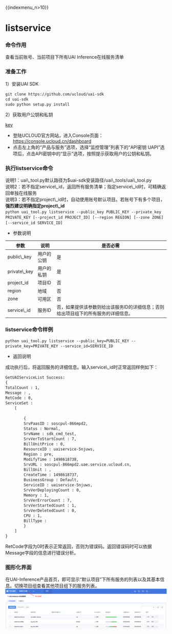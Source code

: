 {{indexmenu_n>10}}

# listservice

### 命令作用

查看当前账号、当前项目下所有UAI Inference在线服务清单

### 准备工作

1）安装UAI SDK

    git clone https://github.com/ucloud/uai-sdk
    cd uai-sdk
    sudo python setup.py install

2）获取用户公钥和私钥

[key](/ai/uai-inference/base/key)

  - 登陆UCLOUD官方网站，进入Console页面：<https://console.ucloud.cn/dashboard>
  - 点击左上角的“产品与服务”选项，选择“监控管理”列表下的“API密钥
    UAPI”选项后，点击API密钥中的“显示”选项，按照提示获取用户的公钥和私钥。

### 执行listservice命令

说明1：uai\\\_tool.py默认路径为$uai-sdk安装路径/uai\\\_tools/uai\\\_tool.py  
说明2：若不指定service\\\_id，返回所有服务清单；指定service\\\_id时，可精确返回单独在线服务  
说明3：若不指定project\\\_id时，自动使用账号默认项目。若账号下有多个项目，**强烈建议明确指定project\\\_id**  
`python uai_tool.py listservice --public_key PUBLIC_KEY
--private_key PRIVATE_KEY
[--project_id PROJECT_ID]
[--region REGION]
[--zone ZONE]
[--service_id SERVICE_ID]
`

  - 参数说明  

| **参数**         | **说明** | **是否必需**                                   |
| -------------- | ------ | ------------------------------------------ |
| public\\\_key  | 用户的公钥  | 是                                          |
| private\\\_key | 用户的私钥  | 是                                          |
| project\_id    | 项目ID   | 否                                          |
| region         | 地域     | 否                                          |
| zone           | 可用区    | 否                                          |
| service\\\_id  | 服务ID   | 否，如果提供该参数则给出该服务ID的详细信息；否则给出项目组下的所有服务的详细信息。 |

### listservice命令样例

    python uai_tool.py listservice --public_key=PUBLIC_KEY --private_key=PRIVATE_KEY --service_id=SERVICE_ID

  - 返回说明

成功执行后，将返回服务的详细信息。输入service\\\_id时正常返回样例如下：

    GetUAIServiceList Success:
    {
    TotalCount : 1,
    Message : ,
    RetCode : 0,
    ServiceSet :
        [
    
            {
            SrvPaasID : soscpul-866mpd2,
            Status : Normal,
            SrvName : sdk_cmd_test,
            SrvVerToStartCount : 7,
            BillUnitPrice : 0,
            ResourceID : uaiservice-5njuws,
            Region : pre,
            ModifyTime : 1498618738,
            SrvURL : soscpul-866mpd2.uae.service.ucloud.cn,
            BillUnit : ,
            CreateTime : 1498618737,
            BusinessGroup : Default,
            ServiceID : uaiservice-5njuws,
            SrvVerDeployingCount : 0,
            Memory : 1,
            SrvVerErrorCount : 7,
            SrvVerStartedCount : 1,
            SrvVerDeletedCount : 0,
            CPU : 1,
            BillType :
            }
        ]
    }

RetCode字段为0时表示正常返回，否则为错误码。返回错误码时可以依据Message字段的信息进行错误分析。

### 图形化界面

在UAI-Inference产品首页，即可显示“默认项目”下所有服务的列表以及其基本信息。切换项目组查看其他项目组下的服务列表。  
![](/images/use/oplist/listservice/listservice.png)
